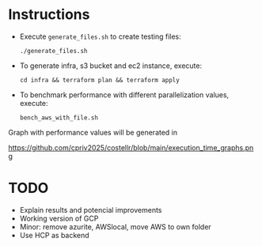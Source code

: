 
# Instructions
* Execute `generate_files.sh` to create testing files:

  `./generate_files.sh`

* To generate infra, s3 bucket and ec2 instance, execute:

  `cd infra && terraform plan && terraform apply`

* To benchmark performance with different parallelization values, execute:

   `bench_aws_with_file.sh`

Graph with performance values will be generated in

 https://github.com/cpriv2025/costellr/blob/main/execution_time_graphs.png

# TODO  
* Explain results and potencial improvements
* Working version of GCP
* Minor: remove azurite, AWSlocal, move AWS to own folder
* Use HCP as backend

